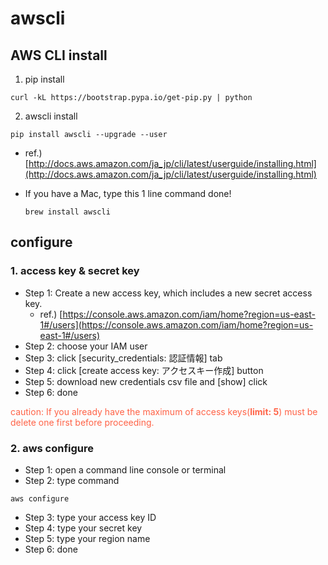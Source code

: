 # awscli
## AWS CLI install
1. pip install
```
curl -kL https://bootstrap.pypa.io/get-pip.py | python
```
2. awscli install
```
pip install awscli --upgrade --user
```
  - ref.) [http://docs.aws.amazon.com/ja_jp/cli/latest/userguide/installing.html](http://docs.aws.amazon.com/ja_jp/cli/latest/userguide/installing.html)
* If you have a Mac, type this 1 line command done!
  ```
  brew install awscli
  ```

## configure
### 1. access key & secret key
- Step 1: Create a new access key, which includes a new secret access key.
  - ref.) [https://console.aws.amazon.com/iam/home?region=us-east-1#/users](https://console.aws.amazon.com/iam/home?region=us-east-1#/users)
- Step 2: choose your IAM user
- Step 3: click [security_credentials: 認証情報] tab
- Step 4: click [create access key: アクセスキー作成] button
- Step 5: download new credentials csv file and [show] click
- Step 6: done

<font color="Tomato">caution: If you already have the maximum of access keys(**limit: 5**) must be delete one first before proceeding.</font>

### 2. aws configure
- Step 1: open a command line console or terminal
- Step 2: type command
```
aws configure
```
- Step 3: type your access key ID
- Step 4: type your secret key
- Step 5: type your region name
- Step 6: done
